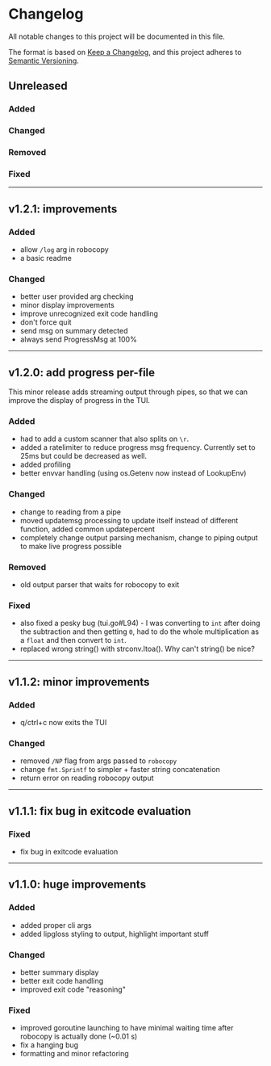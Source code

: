 # Changelog

All notable changes to this project will be documented in this file.

The format is based on [Keep a Changelog](https://keepachangelog.com/en/1.1.0/),
and this project adheres to [Semantic Versioning](https://semver.org/spec/v2.0.0.html).

## Unreleased

### Added
### Changed
### Removed
### Fixed

---

## v1.2.1: improvements

### Added
- allow `/log` arg in robocopy
- a basic readme

### Changed
- better user provided arg checking
- minor display improvements
- improve unrecognized exit code handling
- don't force quit
- send msg on summary detected
- always send ProgressMsg at 100%

---

## v1.2.0: add progress per-file

This minor release adds streaming output through pipes, so that we can improve the display of progress in the TUI.

### Added
- had to add a custom scanner that also splits on `\r`.
- added a ratelimiter to reduce progress msg frequency. Currently set to 25ms but could be decreased as well.
- added profiling
- better envvar handling (using os.Getenv now instead of LookupEnv)

### Changed
- change to reading from a pipe
- moved updatemsg processing to update itself instead of different function, added common updatepercent
- completely change output parsing mechanism, change to piping output to make live progress possible

### Removed
- old output parser that waits for robocopy to exit

### Fixed
- also fixed a pesky bug (tui.go#L94) - I was converting to `int` after doing the subtraction and then getting `0`, had to do the whole multiplication as a `float` and then convert to `int`.
- replaced wrong string(<int>) with strconv.Itoa(). Why can't string() be nice?

---

## v1.1.2: minor improvements

### Added
- q/ctrl+c now exits the TUI

### Changed
- removed `/NP` flag from args passed to `robocopy`
- change `fmt.Sprintf` to simpler + faster string concatenation
- return error on reading robocopy output

---

## v1.1.1: fix bug in exitcode evaluation

### Fixed
- fix bug in exitcode evaluation

---

## v1.1.0: huge improvements

### Added
- added proper cli args
- added lipgloss styling to output, highlight important stuff

### Changed
- better summary display
- better exit code handling
- improved exit code "reasoning"

### Fixed
- improved goroutine launching to have minimal waiting time after robocopy is actually done (~0.01 s)
- fix a hanging bug
- formatting and minor refactoring
